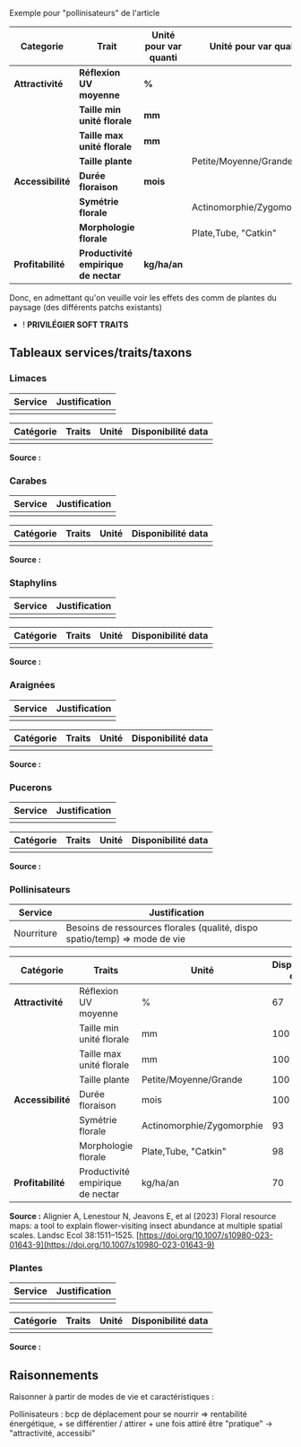 
Exemple pour "pollinisateurs" de l'article

| **Categorie**     | **Trait**                            | **Unité pour var quanti** | Unité pour var quali      | % données disponibles |
| ----------------- | ------------------------------------ | ------------------------- | ------------------------- | --------------------- |
| **Attractivité**  | **Réflexion UV moyenne**             | **%**                     |                           | 67                    |
|                   | **Taille min unité florale**         | **mm**                    |                           | 100                   |
|                   | **Taille max unité florale**         | **mm**                    |                           | 100                   |
|                   | **Taille plante**                    |                           | Petite/Moyenne/Grande     | 100                   |
| **Accessibilité** | **Durée floraison**                  | **mois**                  |                           | 100                   |
|                   | **Symétrie florale**                 |                           | Actinomorphie/Zygomorphie | 93                    |
|                   | **Morphologie florale**              |                           | Plate,Tube, "Catkin"      | 98                    |
| **Profitabilité** | **Productivité empirique de nectar** | **kg/ha/an**              |                           | 70                    |

Donc, en admettant qu'on veuille voir les effets des comm de plantes du paysage (des différents patchs existants)

- ! **PRIVILÉGIER SOFT TRAITS**

## Tableaux services/traits/taxons
### Limaces

| Service        | Justification |
| -------------- | ------------- |
|                |               |

| Catégorie | Traits | Unité | Disponibilité data |
| --------- | ------ | ----- | ------------------ |
|           |        |       |                    |
**Source :**
### Carabes

| Service | Justification |
| ------- | ------------- |
|         |               |

| Catégorie | Traits | Unité | Disponibilité data |
| --------- | ------ | ----- | ------------------ |
|           |        |       |                    |
**Source :**
### Staphylins

| Service | Justification |
| ------- | ------------- |
|         |               |

| Catégorie | Traits | Unité | Disponibilité data |
| --------- | ------ | ----- | ------------------ |
|           |        |       |                    |
**Source :**
### Araignées 

| Service        | Justification |
| -------------- | ------------- |
|                |               |

| Catégorie | Traits | Unité | Disponibilité data |
| --------- | ------ | ----- | ------------------ |
|           |        |       |                    |
**Source :**
### Pucerons

| Service        | Justification |
| -------------- | ------------- |
|                |               |

| Catégorie | Traits | Unité | Disponibilité data |
| --------- | ------ | ----- | ------------------ |
|           |        |       |                    |
**Source :**
### Pollinisateurs 

| Service    | Justification                                                              |
| ---------- | -------------------------------------------------------------------------- |
| Nourriture | Besoins de ressources florales (qualité, dispo spatio/temp) => mode de vie |

| Catégorie         | Traits                               | Unité                     | Disponibilité data |
| ----------------- | ------------------------------------ | ------------------------- | ------------------ |
| **Attractivité**  | Réflexion UV moyenne             | %                         | 67                 |
|                   | Taille min unité florale         | mm                        | 100                |
|                   | Taille max unité florale         | mm                        | 100                |
|                   | Taille plante                    | Petite/Moyenne/Grande     | 100                |
| **Accessibilité** | Durée floraison                  | mois                      | 100                |
|                   | Symétrie florale                 | Actinomorphie/Zygomorphie | 93                 |
|                   | Morphologie florale              | Plate,Tube, "Catkin"      | 98                 |
| **Profitabilité** | Productivité empirique de nectar | kg/ha/an                  | 70                 |
**Source :** Alignier A, Lenestour N, Jeavons E, et al (2023) Floral resource maps: a tool to explain flower-visiting insect abundance at multiple spatial scales. Landsc Ecol 38:1511–1525. [https://doi.org/10.1007/s10980-023-01643-9](https://doi.org/10.1007/s10980-023-01643-9)
### Plantes

| Service        | Justification |
| -------------- | ------------- |
|                |               |

| Catégorie | Traits | Unité | Disponibilité data |
| --------- | ------ | ----- | ------------------ |
|           |        |       |                    |
**Source :**






## Raisonnements

Raisonner à partir de modes de vie et caractéristiques : 

Pollinisateurs : bcp de déplacement pour se nourrir => rentabilité énergétique, + se différentier / attirer + une fois attiré être "pratique" → "attractivité, accessibi"